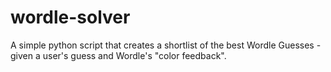 # wordle-solver
A simple python script that creates a shortlist of the best Wordle Guesses - given a user's guess and Wordle's "color feedback".
